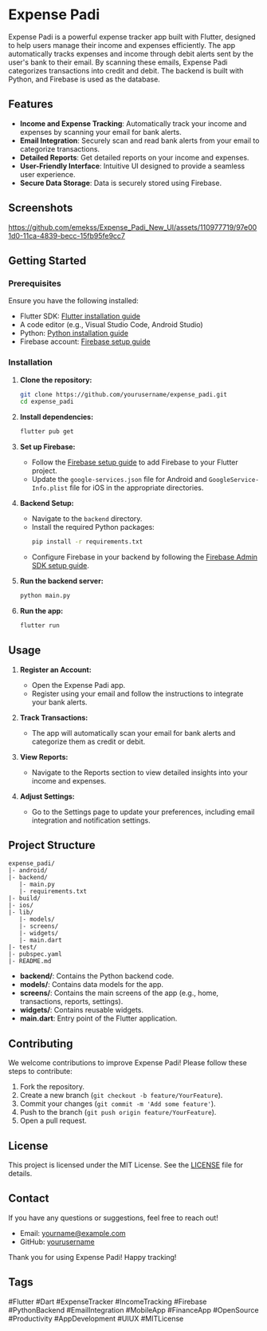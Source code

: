 # Expense Padi

Expense Padi is a powerful expense tracker app built with Flutter, designed to help users manage their income and expenses efficiently. The app automatically tracks expenses and income through debit alerts sent by the user's bank to their email. By scanning these emails, Expense Padi categorizes transactions into credit and debit. The backend is built with Python, and Firebase is used as the database.

## Features

- **Income and Expense Tracking**: Automatically track your income and expenses by scanning your email for bank alerts.
- **Email Integration**: Securely scan and read bank alerts from your email to categorize transactions.
- **Detailed Reports**: Get detailed reports on your income and expenses.
- **User-Friendly Interface**: Intuitive UI designed to provide a seamless user experience.
- **Secure Data Storage**: Data is securely stored using Firebase.

## Screenshots



https://github.com/emekss/Expense_Padi_New_UI/assets/110977719/97e001d0-11ca-4839-becc-15fb95fe9cc7



## Getting Started

### Prerequisites

Ensure you have the following installed:
- Flutter SDK: [Flutter installation guide](https://flutter.dev/docs/get-started/install)
- A code editor (e.g., Visual Studio Code, Android Studio)
- Python: [Python installation guide](https://www.python.org/downloads/)
- Firebase account: [Firebase setup guide](https://firebase.google.com/docs/web/setup)

### Installation

1. **Clone the repository:**
    ```sh
    git clone https://github.com/yourusername/expense_padi.git
    cd expense_padi
    ```

2. **Install dependencies:**
    ```sh
    flutter pub get
    ```

3. **Set up Firebase:**
    - Follow the [Firebase setup guide](https://firebase.google.com/docs/flutter/setup) to add Firebase to your Flutter project.
    - Update the `google-services.json` file for Android and `GoogleService-Info.plist` file for iOS in the appropriate directories.

4. **Backend Setup:**
    - Navigate to the `backend` directory.
    - Install the required Python packages:
        ```sh
        pip install -r requirements.txt
        ```
    - Configure Firebase in your backend by following the [Firebase Admin SDK setup guide](https://firebase.google.com/docs/admin/setup).

5. **Run the backend server:**
    ```sh
    python main.py
    ```

6. **Run the app:**
    ```sh
    flutter run
    ```

## Usage

1. **Register an Account:**
    - Open the Expense Padi app.
    - Register using your email and follow the instructions to integrate your bank alerts.

2. **Track Transactions:**
    - The app will automatically scan your email for bank alerts and categorize them as credit or debit.

3. **View Reports:**
    - Navigate to the Reports section to view detailed insights into your income and expenses.

4. **Adjust Settings:**
    - Go to the Settings page to update your preferences, including email integration and notification settings.

## Project Structure

```
expense_padi/
|- android/
|- backend/
   |- main.py
   |- requirements.txt
|- build/
|- ios/
|- lib/
   |- models/
   |- screens/
   |- widgets/
   |- main.dart
|- test/
|- pubspec.yaml
|- README.md
```

- **backend/**: Contains the Python backend code.
- **models/**: Contains data models for the app.
- **screens/**: Contains the main screens of the app (e.g., home, transactions, reports, settings).
- **widgets/**: Contains reusable widgets.
- **main.dart**: Entry point of the Flutter application.

## Contributing

We welcome contributions to improve Expense Padi! Please follow these steps to contribute:

1. Fork the repository.
2. Create a new branch (`git checkout -b feature/YourFeature`).
3. Commit your changes (`git commit -m 'Add some feature'`).
4. Push to the branch (`git push origin feature/YourFeature`).
5. Open a pull request.

## License

This project is licensed under the MIT License. See the [LICENSE](LICENSE) file for details.

## Contact

If you have any questions or suggestions, feel free to reach out!

- Email: yourname@example.com
- GitHub: [yourusername](https://github.com/yourusername)

Thank you for using Expense Padi! Happy tracking!

## Tags

#Flutter #Dart #ExpenseTracker #IncomeTracking #Firebase #PythonBackend #EmailIntegration #MobileApp #FinanceApp #OpenSource #Productivity #AppDevelopment #UIUX #MITLicense
